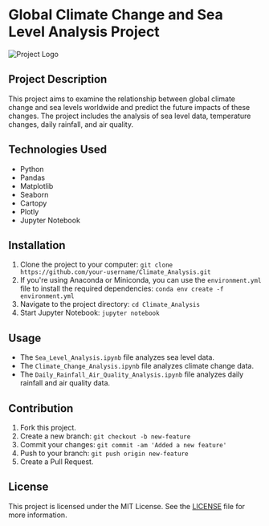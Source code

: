 # Global Climate Change and Sea Level Analysis Project

![Project Logo](project_logo.png)

## Project Description

This project aims to examine the relationship between global climate change and sea levels worldwide and predict the future impacts of these changes. The project includes the analysis of sea level data, temperature changes, daily rainfall, and air quality.

## Technologies Used

- Python
- Pandas
- Matplotlib
- Seaborn
- Cartopy
- Plotly
- Jupyter Notebook

## Installation

1. Clone the project to your computer: `git clone https://github.com/your-username/Climate_Analysis.git`
2. If you're using Anaconda or Miniconda, you can use the `environment.yml` file to install the required dependencies: `conda env create -f environment.yml`
3. Navigate to the project directory: `cd Climate_Analysis`
4. Start Jupyter Notebook: `jupyter notebook`

## Usage

- The `Sea_Level_Analysis.ipynb` file analyzes sea level data.
- The `Climate_Change_Analysis.ipynb` file analyzes climate change data.
- The `Daily_Rainfall_Air_Quality_Analysis.ipynb` file analyzes daily rainfall and air quality data.

## Contribution

1. Fork this project.
2. Create a new branch: `git checkout -b new-feature`
3. Commit your changes: `git commit -am 'Added a new feature'`
4. Push to your branch: `git push origin new-feature`
5. Create a Pull Request.

## License

This project is licensed under the MIT License. See the [LICENSE](LICENSE) file for more information.
